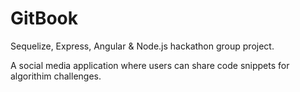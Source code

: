 # GitBook
Sequelize, Express, Angular &amp; Node.js hackathon group project. 

A social media application where users can share code snippets for algorithim challenges. 
